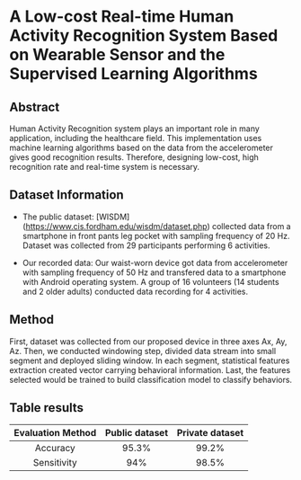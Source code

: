  # A Low-cost Real-time Human Activity Recognition System Based on Wearable Sensor and the Supervised Learning Algorithms 
	


## Abstract
Human Activity Recognition system plays an important role in many application, including the healthcare field. This implementation uses machine learning algorithms based on the data from the accelerometer gives good recognition results. Therefore, designing low-cost, high recognition rate and real-time system is necessary.



## Dataset Information
* The public dataset: 
[WISDM] (https://www.cis.fordham.edu/wisdm/dataset.php) collected data from a smartphone in front pants leg pocket with sampling frequency of 20 Hz. Dataset was collected from 29 participants performing 6 activities.

* Our recorded data: Our waist-worn device got data from accelerometer with sampling frequency of 50 Hz  and transfered data to a smartphone with Android operating system. A group of 16 volunteers (14 students and 2 older adults) conducted data recording for 4 activities. 
  


## Method
First, dataset was collected from our proposed device in three axes Ax, Ay, Az. Then, we conducted windowing step, divided data stream into small segment and deployed sliding window. In each segment, statistical features extraction created vector carrying behavioral information. Last, the features selected would be trained to build classification model to classify behaviors.



## Table results 
| Evaluation Method   | Public dataset | Private dataset |
| :------------: | :------------: | :-------------: |
| Accuracy    | 95.3% | 99.2% |
| Sensitivity  | 94% | 98.5% |




